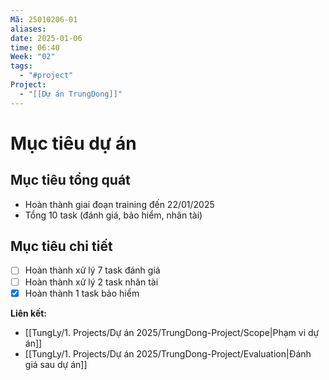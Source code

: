 ```yaml
---
Mã: 25010206-01
aliases: 
date: 2025-01-06
time: 06:40
Week: "02"
tags:
  - "#project"
Project:
  - "[[Dự án TrungDong]]"
---
```

# Mục tiêu dự án

## Mục tiêu tổng quát
- Hoàn thành giai đoạn training đến 22/01/2025
- Tổng 10 task (đánh giá, bảo hiểm, nhân tài)

## Mục tiêu chi tiết
- [ ] Hoàn thành xử lý 7 task đánh giá
- [ ] Hoàn thành xử lý  2 task nhân tài
- [x] Hoàn thành 1 task bảo hiểm

**Liên kết:**  
- [[TungLy/1. Projects/Dự án 2025/TrungDong-Project/Scope|Phạm vi dự án]]
- [[TungLy/1. Projects/Dự án 2025/TrungDong-Project/Evaluation|Đánh giá sau dự án]]

